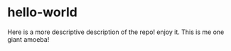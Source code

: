 # hello-world
Here is a more descriptive description of the repo! enjoy it.
This is me one giant amoeba!
